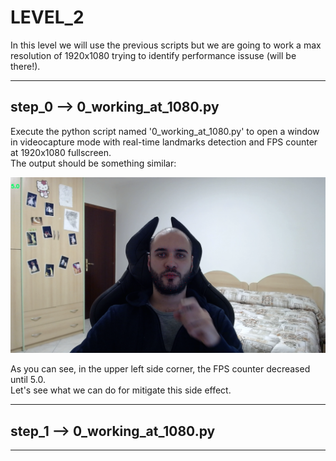 # LEVEL_2

In this level we will use the previous scripts but we are going to work a max resolution of
1920x1080 trying to identify performance issuse (will be there!).
 
---

## step_0 --> 0_working_at_1080.py

Execute the python script named '0_working_at_1080.py' to open a window in videocapture mode with real-time landmarks 
detection and FPS counter at 1920x1080 fullscreen.  
The output should be something similar:   

![](resources/2_0.png?raw=true)  

As you can see, in the upper left side corner, the FPS counter decreased until 5.0.  
Let's see what we can do for mitigate this side effect.

---

## step_1 --> 0_working_at_1080.py


---